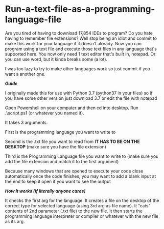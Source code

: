 # Run-a-text-file-as-a-programming-language-file

Are you tired of having to download 17,854 IDEs to program? Do you hate having to remember file extensions? Well stop being an idiot and commit to make this work for your language if it doesn't already. Now you can program using a text file and execute those text files in any language that's supported here. You now only need 1 text editor that's built in, notepad. Or you can use word, but it kinda breaks some (a lot).   


I was too lazy to try to make other languages work so just commit if you want a another one.

***Guide***


I originally made this for use with Python 3.7 (python37 in your files) so if you have some other version just download 3.7 or edit the file with notepad


Open Powershell on your computer and then cd into desktop. Run .\script.ps1 (or whatever you named it).


It takes 3 arguments.


First is the programming language you want to write to


Second is the .txt file you want to read from **IT HAS TO BE ON THE DESKTOP** (make sure you have the file extension)


Third is the Programming Language file you want to write to (make sure you add the file extension and match it to the first argument)


Because many windows that are opened to execute your code close automatically once the code finishes, you may want to add a blank input at the end to keep it open if you want to see the output


***How it works (if literally anyone cares)***

It checks the first arg for the language.
It creates a file on the desktop of the correct type for selected language (using 3rd arg as file name).
It "cats" contents of 2nd parameter (.txt file) to the new file.
It then starts the programming language interpreter or compiler or whatever with the new file as its arg.
